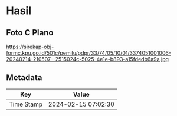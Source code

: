 # Hasil

## Foto C Plano

https://sirekap-obj-formc.kpu.go.id/501c/pemilu/pdpr/33/74/05/10/01/3374051001006-20240214-210507--2515024c-5025-4e1e-b893-a15fdedb6a9a.jpg


## Metadata

| Key        | Value               |
| ---------- | ------------------- |
| Time Stamp | 2024-02-15 07:02:30 |



